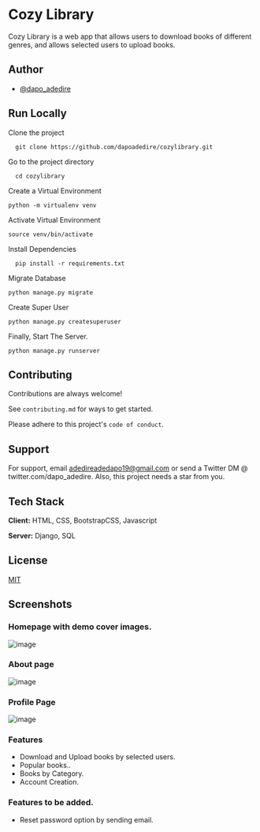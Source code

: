 # Cozy Library

Cozy Library is a web app that allows users to download books of different genres, and allows selected users to upload books.


## Author

- [@dapo_adedire](https://www.twitter.com/dapo_adedire)


## Run Locally

Clone the project

```
  git clone https://github.com/dapoadedire/cozylibrary.git
```

Go to the project directory

```
  cd cozylibrary
```

Create a Virtual Environment 
```
python -m virtualenv venv
```
Activate Virtual Environment
```
source venv/bin/activate
```

Install Dependencies

```
  pip install -r requirements.txt
```
Migrate Database 
```
python manage.py migrate
```
Create Super User 
```
python manage.py createsuperuser
```
Finally, Start The Server.
```
python manage.py runserver
```

## Contributing

Contributions are always welcome!

See `contributing.md` for ways to get started.

Please adhere to this project's `code of conduct`.


## Support

For support, email adedireadedapo19@gmail.com or send a Twitter DM @ twitter.com/dapo_adedire.
Also, this project needs a star from you.


## Tech Stack

**Client:** HTML, CSS, BootstrapCSS, Javascript

**Server:** Django, SQL


## License

[MIT](https://choosealicense.com/licenses/mit/)


## Screenshots


### Homepage with demo cover images.
![image](https://user-images.githubusercontent.com/95668340/169707970-43dca465-a8bb-4177-bd1c-89a09a8fd5c8.png)

### About page

![image](https://user-images.githubusercontent.com/95668340/169708045-df6fe003-b22b-41b9-a406-2f0db4df796f.png)


### Profile Page

![image](https://user-images.githubusercontent.com/95668340/169708089-1d3d8554-ec90-408b-a483-8d92e6a4f546.png)

### Features

- Download and Upload books by selected users.
- Popular books..
- Books by Category.
- Account Creation.

### Features to be added.

- Reset password option by sending email.
